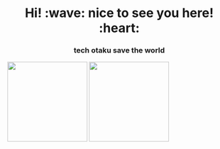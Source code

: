
<h1 align = "center">Hi! :wave: nice to see you here! :heart:</h1>
<h3 align = "center"> tech otaku save the world </h3>

<img align="center" height=180em src="https://github-readme-stats.vercel.app/api/top-langs/?username=miclimule&layout=compact&theme=dracula&hide=css,tcl,html,makefile,javascript,D"></img>
<img align="center" height=180em src="https://github-readme-stats.vercel.app/api?username=miclimule&count_private=true&show_icons=true&theme=dracula&include_all_commits=true"></img>

